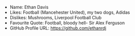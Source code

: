 - Name: Ethan Davis
- Likes: Football (Mancehester United), my two dogs, Adidas 
- Dislikes: Mushrooms, Liverpool Football Club
- Favourite Quote: Football, bloody hell- Sir Alex Ferguson
- GitHub Profile URL: https://github.com/ethanrdj

